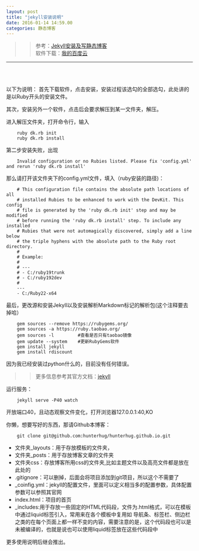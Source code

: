 ```yaml
---
layout: post  
title: "jekyll安装说明"
date: 2016-01-14 14:59.00
categories: 静态博客
---
```

 
>>参考：<a href="http://www.tuicool.com/articles/7Vz6BzJ">Jekyll安装及写静态博客</a><br/>
>>软件下载：<a href='http://pan.baidu.com/s/1mhzOo3m'>我的百度云</a>
<hr />
<br/><br />


以下为说明：
首先下载软件，点击安装，安装过程该选勾的全部选勾，此处讲的是以Ruby开头的安装文件。

其次，安装另外一个软件，点击后会要求解压到某一文件夹，解压。

进入解压文件夹，打开命令行，输入

		ruby dk.rb init
		ruby dk.rb install

第二步安装失败，出现

		Invalid configuration or no Rubies listed. Please fix 'config.yml' and rerun 'ruby dk.rb install'

那么请打开该文件夹下的config.yml文件，填入（ruby安装的路径)：

		# This configuration file contains the absolute path locations of all
		# installed Rubies to be enhanced to work with the DevKit. This config
		# file is generated by the 'ruby dk.rb init' step and may be modified
		# before running the 'ruby dk.rb install' step. To include any installed
		# Rubies that were not automagically discovered, simply add a line below
		# the triple hyphens with the absolute path to the Ruby root directory.
		#
		# Example:
		#
		# ---
		# - C:/ruby19trunk
		# - C:/ruby192dev
		#
		---
		- C:/Ruby22-x64

最后，更改源和安装Jekyll以及安装解析Markdown标记的解析包(这个注释要去掉哈）

		gem sources --remove https://rubygems.org/
		gem sources -a https://ruby.taobao.org/
		gem sources -l         #查看是否只有taobao镜像
		gem update --system    #更新RubyGems软件
		gem install jekyll
		gem install rdiscount

因为我已经安装过python什么的，目前没有任何错误。

>>更多信息参考其官方文档：[jekyll]

运行服务：

		jekyll serve -P40 watch

开放端口40，且动态观察文件变化，打开浏览器127.0.0.1:40,KO

你懒，想要写好的东西，那请Github本博客：

		git clone git@github.com:hunterhug/hunterhug.github.io.git

* 文件夹_layouts：用于存放模板的文件夹，
* 文件夹_posts：用于存放博客文章的文件夹
* 文件夹css：存放博客所用css的文件夹,比如主题文件以及高亮文件都是放在此处的
* .gitignore：可以删掉，后面会将项目添加到git项目，所以这个不需要了
* _coinfig.yml：jekyll的配置文件，里面可以定义相当多的配置参数，具体配置参数可以参照其官网
* index.html：项目的首页
* _includes:用于存放一些固定的HTML代码段，文件为.html格式，可以在模板中通过liquid标签引入，常用来在各个模板中复用如 导航条、标签栏、侧边栏之类的在每个页面上都一样不变的内容，需要注意的是，这个代码段也可以是未被编译的，也就是说也可以使用liquid标签放在这些代码段中


更多使用说明后继会推出。

[jekyll]:http://jekyll.bootcss.com/